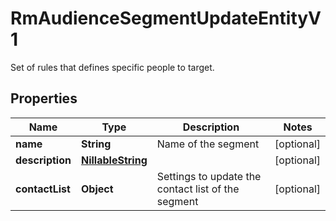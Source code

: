 

# RmAudienceSegmentUpdateEntityV1

Set of rules that defines specific people to target.

## Properties

| Name | Type | Description | Notes |
|------------ | ------------- | ------------- | -------------|
|**name** | **String** | Name of the segment |  [optional] |
|**description** | [**NillableString**](NillableString.md) |  |  [optional] |
|**contactList** | **Object** | Settings to update the contact list of the segment |  [optional] |



